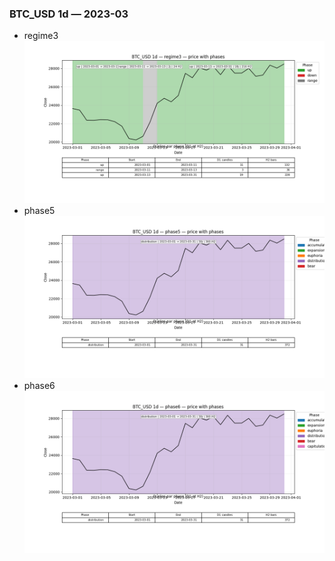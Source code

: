 ### BTC_USD 1d — 2023-03

- regime3
![BTC_USD_1d_regime3_2023-03_phase_price.png](outputs/fourier/phase_monthly/BTC_USD/1d/2023/2023-03/BTC_USD_1d_regime3_2023-03_phase_price.png)
- phase5
![BTC_USD_1d_phase5_2023-03_phase_price.png](outputs/fourier/phase_monthly/BTC_USD/1d/2023/2023-03/BTC_USD_1d_phase5_2023-03_phase_price.png)
- phase6
![BTC_USD_1d_phase6_2023-03_phase_price.png](outputs/fourier/phase_monthly/BTC_USD/1d/2023/2023-03/BTC_USD_1d_phase6_2023-03_phase_price.png)